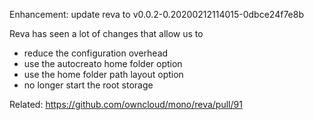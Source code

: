 Enhancement: update reva to v0.0.2-0.20200212114015-0dbce24f7e8b

Reva has seen a lot of changes that allow us to
- reduce the configuration overhead
- use the autocreato home folder option
- use the home folder path layout option
- no longer start the root storage

Related: https://github.com/owncloud/mono/reva/pull/91
